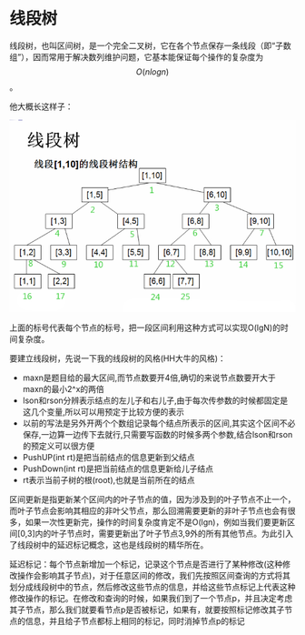 # 线段树

线段树，也叫区间树，是一个完全二叉树，它在各个节点保存一条线段（即“子数组”），因而常用于解决数列维护问题，它基本能保证每个操作的复杂度为$$O(nlogn)$$。

他大概长这样子：

![](线段树/线段树.jpg)

上面的标号代表每个节点的标号，把一段区间利用这种方式可以实现O(lgN)的时间复杂度。

要建立线段树，先说一下我的线段树的风格(HH大牛的风格)：

-   maxn是题目给的最大区间,而节点数要开4倍,确切的来说节点数要开大于maxn的最小2^x的两倍
-   lson和rson分辨表示结点的左儿子和右儿子,由于每次传参数的时候都固定是这几个变量,所以可以用预定于比较方便的表示
-   以前的写法是另外开两个个数组记录每个结点所表示的区间,其实这个区间不必保存,一边算一边传下去就行,只需要写函数的时候多两个参数,结合lson和rson的预定义可以很方便
-   PushUP(int rt)是把当前结点的信息更新到父结点
-   PushDown(int rt)是把当前结点的信息更新给儿子结点
-   rt表示当前子树的根(root),也就是当前所在的结点

区间更新是指更新某个区间内的叶子节点的值，因为涉及到的叶子节点不止一个，而叶子节点会影响其相应的非叶父节点，那么回溯需要更新的非叶子节点也会有很多，如果一次性更新完，操作的时间复杂度肯定不是O(lgn)，例如当我们要更新区间[0,3]内的叶子节点时，需要更新出了叶子节点3,9外的所有其他节点。为此引入了线段树中的延迟标记概念，这也是线段树的精华所在。

延迟标记：每个节点新增加一个标记，记录这个节点是否进行了某种修改(这种修改操作会影响其子节点)，对于任意区间的修改，我们先按照区间查询的方式将其划分成线段树中的节点，然后修改这些节点的信息，并给这些节点标记上代表这种修改操作的标记。在修改和查询的时候，如果我们到了一个节点p，并且决定考虑其子节点，那么我们就要看节点p是否被标记，如果有，就要按照标记修改其子节点的信息，并且给子节点都标上相同的标记，同时消掉节点p的标记

